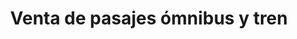 ---
title: "Venta de pasajes ómnibus y tren"
url: /la-habana/venta-de-pasajes-omnibus-y-tren/
shop: agencia de viajes
---
